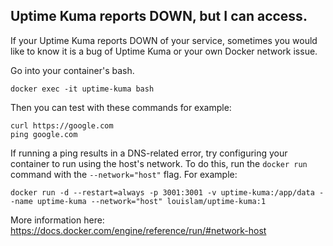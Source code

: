 
## Uptime Kuma reports DOWN, but I can access.

If your Uptime Kuma reports DOWN of your service, sometimes you would like to know it is a bug of Uptime Kuma or your own Docker network issue.

Go into your container's bash.

```
docker exec -it uptime-kuma bash
```

Then you can test with these commands for example:
```
curl https://google.com
ping google.com
```

If running a ping results in a DNS-related error, try configuring your container to run using the host's network. To do this, run the `docker run` command with the `--network="host"` flag. For example:

```
docker run -d --restart=always -p 3001:3001 -v uptime-kuma:/app/data --name uptime-kuma --network="host" louislam/uptime-kuma:1
```

More information here: https://docs.docker.com/engine/reference/run/#network-host
